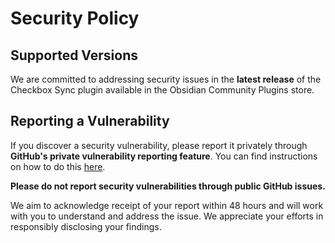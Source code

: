 # Security Policy

## Supported Versions

We are committed to addressing security issues in the **latest release** of the Checkbox Sync plugin available in the Obsidian Community Plugins store.

## Reporting a Vulnerability

If you discover a security vulnerability, please report it privately through **GitHub's private vulnerability reporting feature**. You can find instructions on how to do this [here](https://docs.github.com/en/code-security/security-advisories/guidance-on-reporting-and-writing-information-about-vulnerabilities/privately-reporting-a-security-vulnerability).

**Please do not report security vulnerabilities through public GitHub issues.**

We aim to acknowledge receipt of your report within 48 hours and will work with you to understand and address the issue. We appreciate your efforts in responsibly disclosing your findings.
